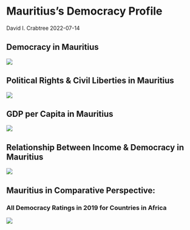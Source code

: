 Mauritius’s Democracy Profile
================
David I. Crabtree
2022-07-14

## Democracy in Mauritius

![](C:\Users\David\Desktop\PROGRA~1\FILESA~1\CFSS\hw06\reports\MAURIT~2/figure-gfm/Demscore-1.png)<!-- -->

## Political Rights & Civil Liberties in Mauritius

![](C:\Users\David\Desktop\PROGRA~1\FILESA~1\CFSS\hw06\reports\MAURIT~2/figure-gfm/Political%20Rights%20&%20Civil%20Libs-1.png)<!-- -->

## GDP per Capita in Mauritius

![](C:\Users\David\Desktop\PROGRA~1\FILESA~1\CFSS\hw06\reports\MAURIT~2/figure-gfm/GDP%20per%20Capita-1.png)<!-- -->

## Relationship Between Income & Democracy in Mauritius

![](C:\Users\David\Desktop\PROGRA~1\FILESA~1\CFSS\hw06\reports\MAURIT~2/figure-gfm/Income%20&%20Dem-1.png)<!-- -->

## Mauritius in Comparative Perspective:

### All Democracy Ratings in 2019 for Countries in Africa

![](C:\Users\David\Desktop\PROGRA~1\FILESA~1\CFSS\hw06\reports\MAURIT~2/figure-gfm/Democracy%20in%20Comparative%20Perspective-1.png)<!-- -->
